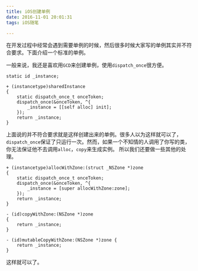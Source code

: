 ```yaml
---
title: iOS创建单例
date: 2016-11-01 20:01:31
tags: iOS随笔

---
```

在开发过程中经常会遇到需要单例的时候，然后很多时候大家写的单例其实并不符合要求。下面介绍一个标准的单例。

一般来说，我还是喜欢用`GCD`来创建单例，使用`dispatch_once`很方便。

```
static id _instance;   
 
+ (instancetype)sharedInstance  
{   
    static dispatch_once_t onceToken;   
    dispatch_once(&onceToken, ^{   
        _instance = [[self alloc] init];   
    });   
    return _instance;   
} 

```

上面说的并不符合要求就是这样创建出来的单例。很多人以为这样就可以了，`dispatch_once`保证了只运行一次。然而，如果一个不知情的人调用了你写的类，你无法保证他不去调用`alloc`，`copy`来生成实例。
所以我们还要做一些其他的处理。

```
+ (instancetype)allocWithZone:(struct _NSZone *)zone  
{   
    static dispatch_once_t onceToken;   
    dispatch_once(&onceToken, ^{   
        _instance = [super allocWithZone:zone];   
    });   
    return _instance;   
}   
 
- (id)copyWithZone:(NSZone *)zone   
{   
    return _instance;   
}  
 
- (id)mutableCopyWithZone:(NSZone *)zone {   
    return _instance;   
}
```

这样就可以了。